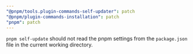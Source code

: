 ```yaml
---
"@pnpm/tools.plugin-commands-self-updater": patch
"@pnpm/plugin-commands-installation": patch
"pnpm": patch
---
```


`pnpm self-update` should not read the pnpm settings from the `package.json` file in the current working directory.
